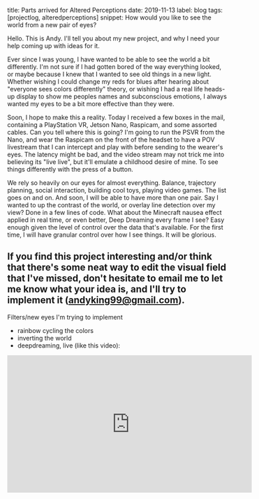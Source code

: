 title: Parts arrived for Altered Perceptions
date: 2019-11-13
label: blog
tags: [projectlog, alteredperceptions]
snippet: How would you like to see the world from a new pair of eyes?

Hello. This is Andy. I'll tell you about my new project, and why I need your help coming up with ideas for it. 

Ever since I was young, I have wanted to be able to see the world a bit differently. I'm not sure if I had gotten bored of the way everything looked, or maybe because I knew that I wanted to see old things in a new light. Whether wishing I could change my reds for blues after hearing about "everyone sees colors differently" theory, or wishing I had a real life heads-up display to show me peoples names and subconscious emotions, I always wanted my eyes to be a bit more effective than they were. 

Soon, I hope to make this a reality. Today I received a few boxes in the mail, containing a PlayStation VR, Jetson Nano, Raspicam, and some assorted cables. Can you tell where this is going? I'm going to run the PSVR from the Nano, and wear the Raspicam on the front of the headset to have a POV livestream that I can intercept and play with before sending to the wearer's eyes. The latency might be bad, and the video stream may not trick me into believing its "live live", but it'll emulate a childhood desire of mine. To see things differently with the press of a button. 

We rely so heavily on our eyes for almost everything. Balance, trajectory planning, social interaction, building cool toys, playing video games. The list goes on and on. And soon, I will be able to have more than one pair. Say I wanted to up the contrast of the world, or overlay line detection over my view? Done in a few lines of code. What about the Minecraft nausea effect applied in real time, or even better, Deep Dreaming every frame I see? Easy enough given the level of control over the data that's available. For the first time, I will have granular control over how I see things. It will be glorious.

## If you find this project interesting and/or think that there's some neat way to edit the visual field that I've missed, don't hesitate to email me to let me know what your idea is, and I'll try to implement it (andyking99@gmail.com).


Filters/new eyes I'm trying to implement
- rainbow cycling the colors
- inverting the world
- deepdreaming, live (like this video):
<iframe width="560" height="315" src="https://www.youtube.com/embed/DgPaCWJL7XI" frameborder="0" allow="accelerometer; autoplay; encrypted-media; gyroscope; picture-in-picture" allowfullscreen></iframe>
